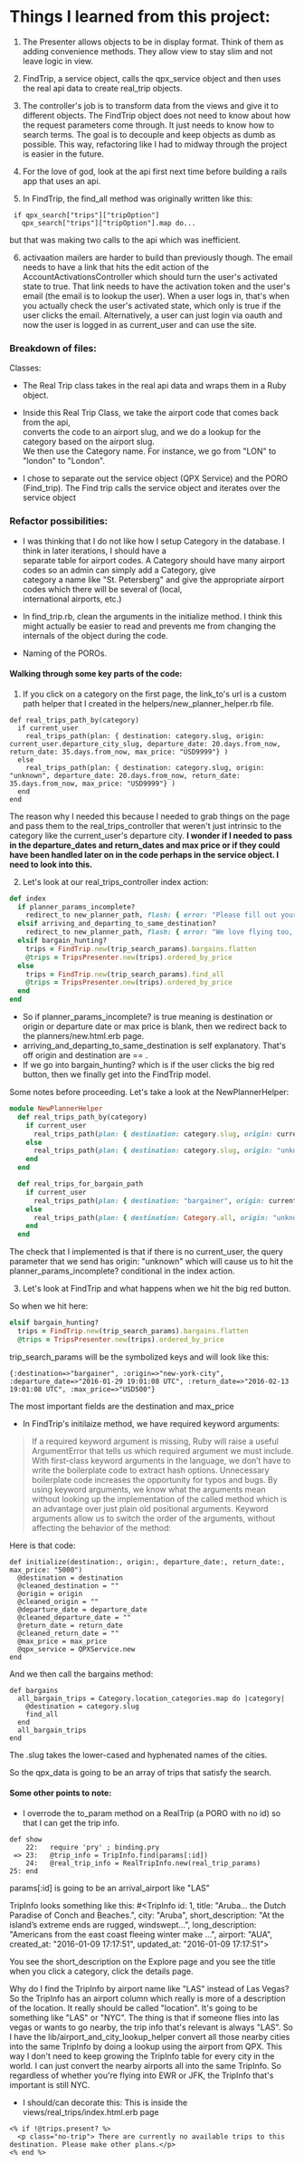 # Things I learned from this project:

1) The Presenter allows objects to be in display format. Think of them as adding convenience methods. They allow view to stay slim and not leave logic in view.  

2) FindTrip, a service object, calls the qpx_service object and then uses the real api data to create real_trip objects.  
3) The controller's job is to transform data from the views and give it to different objects. The FindTrip object does not need to know about how the request parameters come through. It just needs to know how to search terms. The goal is to decouple and keep objects as dumb as possible. This way, refactoring like I had to midway through the project is easier in the future.
4) For the love of god, look at the api first next time before building a rails app that uses an api.
5) In FindTrip, the find_all method was originally written like this:  
```
 if qpx_search["trips"]["tripOption"]
   qpx_search["trips"]["tripOption"].map do...
```
but that was making two calls to the api which was inefficient.  

6) activaation mailers are harder to build than previously though. The email needs to have a link that hits the edit action of the AccountActivationsController which should turn the user's activated state to true. That link needs to have the activation token and the user's email (the email is to lookup the user). When a user logs in, that's when you actually check the user's activated state, which only is true if the user clicks the email. Alternatively, a user can just login via oauth and now the user is logged in as current_user and can use the site.  


### Breakdown of files:
Classes:
* The Real Trip class takes in the real api data and wraps them in a Ruby object.  
* Inside this Real Trip Class, we take the airport code that comes back from the api,  
  converts the code to an airport slug, and we do a lookup for the category based on the airport slug.  
  We then use the Category name. For instance, we go from "LON" to "london" to "London".

* I chose to separate out the service object (QPX Service) and the PORO (Find_trip). The Find trip calls the service object
  and iterates over the service object

### Refactor possibilities:
* I was thinking that I do not like how I setup Category in the database. I think in later iterations, I should have a  
  separate table for airport codes. A Category should have many airport codes so an admin can simply add a Category, give  
  category a name like "St. Petersberg" and give the appropriate airport codes which there will be several of (local,  
  international airports, etc.)

* In find_trip.rb, clean the arguments in the initialize method. I think this might actually be easier to read
  and prevents me from changing the internals of the object during the code.

* Naming of the POROs.




#### Walking through some key parts of the code:
1. If you click on a category on the first page, the link_to's url is a custom path helper that I created in the helpers/new_planner_helper.rb file.

```rails
def real_trips_path_by(category)
  if current_user
    real_trips_path(plan: { destination: category.slug, origin: current_user.departure_city_slug, departure_date: 20.days.from_now, return_date: 35.days.from_now, max_price: "USD9999"} )
  else
    real_trips_path(plan: { destination: category.slug, origin: "unknown", departure_date: 20.days.from_now, return_date: 35.days.from_now, max_price: "USD9999"} )
  end
end
```

The reason why I needed this because I needed to grab things on the page and pass them to the real_trips_controller that weren't just intrinsic to the category like the current_user's departure city. **I wonder if I needed to pass in the departure_dates and return_dates and max price or if they could have been handled later on in the code perhaps in the service object. I need to look into this.**

2. Let's look at our real_trips_controller index action:

```ruby
def index
  if planner_params_incomplete?
    redirect_to new_planner_path, flash: { error: "Please fill out your flight preferences fully."}
  elsif arriving_and_departing_to_same_destination?
    redirect_to new_planner_path, flash: { error: "We love flying too, but you can't fly to and depart from the same city..."}
  elsif bargain_hunting?
    trips = FindTrip.new(trip_search_params).bargains.flatten
    @trips = TripsPresenter.new(trips).ordered_by_price
  else
    trips = FindTrip.new(trip_search_params).find_all
    @trips = TripsPresenter.new(trips).ordered_by_price
  end
end
```

- So if planner_params_incomplete? is true meaning is destination or origin or departure date or max price is blank, then we redirect back to the planners/new.html.erb page.
- arriving_and_departing_to_same_destination is self explanatory. That's off origin and destination are == .
- If we go into bargain_hunting? which is if the user clicks the big red button, then we finally get into the FindTrip model.

Some notes before proceeding. Let's take a look at the NewPlannerHelper:

```ruby
module NewPlannerHelper
  def real_trips_path_by(category)
    if current_user
      real_trips_path(plan: { destination: category.slug, origin: current_user.departure_city_slug, departure_date: 20.days.from_now, return_date: 35.days.from_now, max_price: "USD9999"} )
    else
      real_trips_path(plan: { destination: category.slug, origin: "unknown", departure_date: 20.days.from_now, return_date: 35.days.from_now, max_price: "USD9999"} )
    end
  end

  def real_trips_for_bargain_path
    if current_user
      real_trips_path(plan: { destination: "bargainer", origin: current_user.departure_city_slug, departure_date: 20.days.from_now, return_date: 35.days.from_now, max_price: "USD500"} )
    else
      real_trips_path(plan: { destination: Category.all, origin: "unknown", departure_date: 20.days.from_now, return_date: 35.days.from_now, max_price: "USD9999"} )
    end
  end
```

The check that I implemented is that if there is no current_user, the query parameter that we send has origin: "unknown" which will cause us to hit the planner_params_incomplete? conditional in the index action.

3. Let's look at FindTrip and what happens when we hit the big red button.

So when we hit here:

```ruby
elsif bargain_hunting?
  trips = FindTrip.new(trip_search_params).bargains.flatten
  @trips = TripsPresenter.new(trips).ordered_by_price
```

trip_search_params will be the symbolized keys and will look like this:

```
{:destination=>"bargainer", :origin=>"new-york-city", :departure_date=>"2016-01-29 19:01:08 UTC", :return_date=>"2016-02-13 19:01:08 UTC", :max_price=>"USD500"}
```

The most important fields are the destination and max_price

- In FindTrip's initilaize method, we have required keyword arguments:

> If a required keyword argument is missing, Ruby will raise a useful ArgumentError that tells us which required argument we must include. With first-class keyword arguments in the language, we don’t have to write the boilerplate code to extract hash options. Unnecessary boilerplate code increases the opportunity for typos and bugs. By using keyword arguments, we know what the arguments mean without looking up the implementation of the called method which is an advantage over just plain old positional arguments. Keyword arguments allow us to switch the order of the arguments, without affecting the behavior of the method:

Here is that code:
```rails
def initialize(destination:, origin:, departure_date:, return_date:, max_price: "5000")
  @destination = destination
  @cleaned_destination = ""
  @origin = origin
  @cleaned_origin = ""
  @departure_date = departure_date
  @cleaned_departure_date = ""
  @return_date = return_date
  @cleaned_return_date = ""
  @max_price = max_price
  @qpx_service = QPXService.new
end
```

And we then call the bargains method:

```
def bargains
  all_bargain_trips = Category.location_categories.map do |category|
    @destination = category.slug
    find_all
  end
  all_bargain_trips
end
```

The .slug takes the lower-cased and hyphenated names of the cities.

So the qpx_data is going to be an array of trips that satisfy the search.




#### Some other points to note:
- I overrode the to_param method on a RealTrip (a PORO with no id) so that I can get the trip info.

```rails
def show
    22:   require 'pry' ; binding.pry
 => 23:   @trip_info = TripInfo.find(params[:id])
    24:   @real_trip_info = RealTripInfo.new(real_trip_params)
25: end
```

params[:id] is going to be an arrival_airport like "LAS"

TripInfo looks something like this:
#<TripInfo id: 1, title: "Aruba... the Dutch Paradise of Conch and Beaches.", city: "Aruba", short_description: "At the island’s extreme ends are rugged, windswept...", long_description: "Americans from the east coast fleeing winter make ...", airport: "AUA", created_at: "2016-01-09 17:17:51", updated_at: "2016-01-09 17:17:51">

You see the short_description on the Explore page and you see the title when you click a category, click the details page.

Why do I find the TripInfo by airport name like "LAS" instead of Las Vegas?
So the TripInfo has an airport column which really is more of a description of the location. It really should be called "location". It's going to be something like "LAS" or "NYC". The thing is that if someone flies into las vegas or wants to go nearby, the trip info that's relevant is always "LAS". So I have the lib/airport_and_city_lookup_helper convert all those nearby cities into the same TripInfo by doing a lookup using the airport from QPX. This way I don't need to keep growing the TripInfo table for every city in the world. I can just convert the nearby airports all into the same TripInfo. So regardless of whether you're flying into EWR or JFK, the TripInfo that's important is still NYC.


- I should/can decorate this:
This is inside the views/real_trips/index.html.erb page

```rails
<% if !@trips.present? %>
  <p class="no-trip"> There are currently no available trips to this destination. Please make other plans.</p>
<% end %>
```
